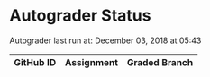 # Autograder Status
Autograder last run at: December 03, 2018 at 05:43

| GitHub ID | Assignment | Graded Branch |
|-----------|------------|---------------|
